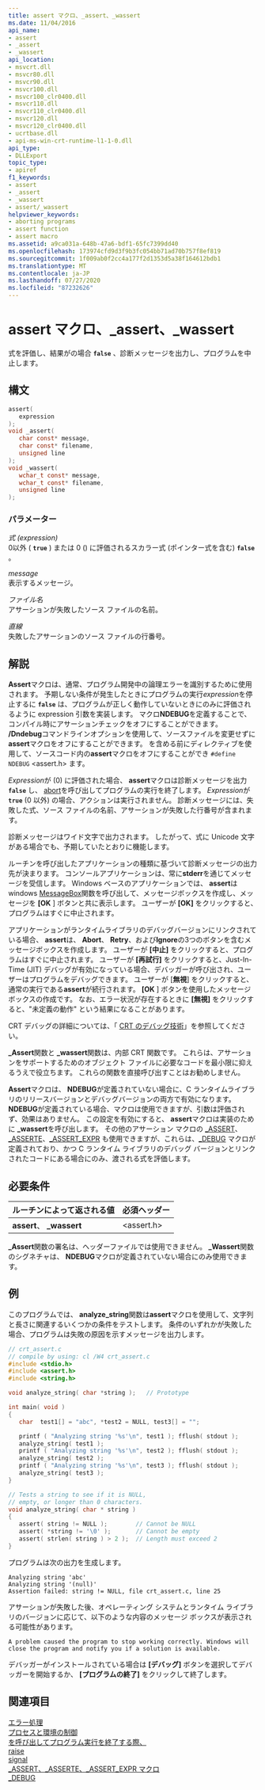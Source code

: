 ```yaml
---
title: assert マクロ、_assert、_wassert
ms.date: 11/04/2016
api_name:
- assert
- _assert
- _wassert
api_location:
- msvcrt.dll
- msvcr80.dll
- msvcr90.dll
- msvcr100.dll
- msvcr100_clr0400.dll
- msvcr110.dll
- msvcr110_clr0400.dll
- msvcr120.dll
- msvcr120_clr0400.dll
- ucrtbase.dll
- api-ms-win-crt-runtime-l1-1-0.dll
api_type:
- DLLExport
topic_type:
- apiref
f1_keywords:
- assert
- _assert
- _wassert
- assert/_wassert
helpviewer_keywords:
- aborting programs
- assert function
- assert macro
ms.assetid: a9ca031a-648b-47a6-bdf1-65fc7399dd40
ms.openlocfilehash: 173974cfd9d3f9b3fc054bb71ad70b757f8ef819
ms.sourcegitcommit: 1f009ab0f2cc4a177f2d1353d5a38f164612bdb1
ms.translationtype: MT
ms.contentlocale: ja-JP
ms.lasthandoff: 07/27/2020
ms.locfileid: "87232626"
---
```

# <a name="assert-macro-_assert-_wassert"></a>assert マクロ、_assert、_wassert

式を評価し、結果がの場合 **`false`** 、診断メッセージを出力し、プログラムを中止します。

## <a name="syntax"></a>構文

```C
assert(
   expression
);
void _assert(
   char const* message,
   char const* filename,
   unsigned line
);
void _wassert(
   wchar_t const* message,
   wchar_t const* filename,
   unsigned line
);
```

### <a name="parameters"></a>パラメーター

*式 (expression)*<br/>
0以外 ( **`true`** ) または 0 () に評価されるスカラー式 (ポインター式を含む) **`false`** 。

*message*<br/>
表示するメッセージ。

*ファイル名*<br/>
アサーションが失敗したソース ファイルの名前。

*直線*<br/>
失敗したアサーションのソース ファイルの行番号。

## <a name="remarks"></a>解説

**Assert**マクロは、通常、プログラム開発中の論理エラーを識別するために使用されます。 予期しない条件が発生したときにプログラムの実行*expression*を停止するに **`false`** は、プログラムが正しく動作していないときにのみに評価されるように expression 引数を実装します。 マクロ**NDEBUG**を定義することで、コンパイル時にアサーションチェックをオフにすることができます。 **/Dndebug**コマンドラインオプションを使用して、ソースファイルを変更せずに**assert**マクロをオフにすることができます。 を含める前にディレクティブを使用して、ソースコード内の**assert**マクロをオフにすることができ `#define NDEBUG` \<assert.h> ます。

*Expression*が (0) に評価された場合、 **assert**マクロは診断メッセージを出力 **`false`** し、 [abort](abort.md)を呼び出してプログラムの実行を終了します。 *Expression*が **`true`** (0 以外) の場合、アクションは実行されません。 診断メッセージには、失敗した式、ソース ファイルの名前、アサーションが失敗した行番号が含まれます。

診断メッセージはワイド文字で出力されます。 したがって、式に Unicode 文字がある場合でも、予期していたとおりに機能します。

ルーチンを呼び出したアプリケーションの種類に基づいて診断メッセージの出力先が決まります。 コンソールアプリケーションは、常に**stderr**を通じてメッセージを受信します。 Windows ベースのアプリケーションでは、 **assert**は windows [MessageBox](/windows/win32/api/winuser/nf-winuser-messagebox)関数を呼び出して、メッセージボックスを作成し、メッセージを **[OK** ] ボタンと共に表示します。 ユーザーが **[OK]** をクリックすると、プログラムはすぐに中止されます。

アプリケーションがランタイムライブラリのデバッグバージョンにリンクされている場合、 **assert**は、 **Abort**、 **Retry**、および**Ignore**の3つのボタンを含むメッセージボックスを作成します。 ユーザーが **[中止]** をクリックすると、プログラムはすぐに中止されます。 ユーザーが **[再試行]** をクリックすると、Just-In-Time (JIT) デバッグが有効になっている場合、デバッガーが呼び出され、ユーザーはプログラムをデバッグできます。 ユーザーが [**無視**] をクリックすると、通常の実行である**assert**が続行されます。 **[OK** ] ボタンを使用したメッセージボックスの作成です。 なお、エラー状況が存在するときに **[無視]** をクリックすると、"未定義の動作" という結果になることがあります。

CRT デバッグの詳細については、「 [CRT のデバッグ技術](/visualstudio/debugger/crt-debugging-techniques)」を参照してください。

**_Assert**関数と **_wassert**関数は、内部 CRT 関数です。 これらは、アサーションをサポートするためのオブジェクト ファイルに必要なコードを最小限に抑えるうえで役立ちます。 これらの関数を直接呼び出すことはお勧めしません。

**Assert**マクロは、 **NDEBUG**が定義されていない場合に、C ランタイムライブラリのリリースバージョンとデバッグバージョンの両方で有効になります。 **NDEBUG**が定義されている場合、マクロは使用できますが、引数は評価されず、効果はありません。 この設定を有効にすると、 **assert**マクロは実装のために **_wassert**を呼び出します。 その他のアサーション マクロの [_ASSERT](assert-asserte-assert-expr-macros.md)、[_ASSERTE](assert-asserte-assert-expr-macros.md)、[_ASSERT_EXPR](assert-asserte-assert-expr-macros.md) も使用できますが、これらは、[_DEBUG](../../c-runtime-library/debug.md) マクロが定義されており、かつ C ランタイム ライブラリのデバッグ バージョンとリンクされたコードにある場合にのみ、渡される式を評価します。

## <a name="requirements"></a>必要条件

|ルーチンによって返される値|必須ヘッダー|
|-------------|---------------------|
|**assert**、 **_wassert**|\<assert.h>|

**_Assert**関数の署名は、ヘッダーファイルでは使用できません。 **_Wassert**関数のシグネチャは、 **NDEBUG**マクロが定義されていない場合にのみ使用できます。

## <a name="example"></a>例

このプログラムでは、 **analyze_string**関数は**assert**マクロを使用して、文字列と長さに関連するいくつかの条件をテストします。 条件のいずれかが失敗した場合、プログラムは失敗の原因を示すメッセージを出力します。

```C
// crt_assert.c
// compile by using: cl /W4 crt_assert.c
#include <stdio.h>
#include <assert.h>
#include <string.h>

void analyze_string( char *string );   // Prototype

int main( void )
{
   char  test1[] = "abc", *test2 = NULL, test3[] = "";

   printf ( "Analyzing string '%s'\n", test1 ); fflush( stdout );
   analyze_string( test1 );
   printf ( "Analyzing string '%s'\n", test2 ); fflush( stdout );
   analyze_string( test2 );
   printf ( "Analyzing string '%s'\n", test3 ); fflush( stdout );
   analyze_string( test3 );
}

// Tests a string to see if it is NULL,
// empty, or longer than 0 characters.
void analyze_string( char * string )
{
   assert( string != NULL );        // Cannot be NULL
   assert( *string != '\0' );       // Cannot be empty
   assert( strlen( string ) > 2 );  // Length must exceed 2
}
```

プログラムは次の出力を生成します。

```Output
Analyzing string 'abc'
Analyzing string '(null)'
Assertion failed: string != NULL, file crt_assert.c, line 25
```

アサーションが失敗した後、オペレーティング システムとランタイム ライブラリのバージョンに応じて、以下のような内容のメッセージ ボックスが表示される可能性があります。

```Output
A problem caused the program to stop working correctly. Windows will close the program and notify you if a solution is available.
```

デバッガーがインストールされている場合は **[デバッグ]** ボタンを選択してデバッガーを開始するか、 **[プログラムの終了]** をクリックして終了します。

## <a name="see-also"></a>関連項目

[エラー処理](../../c-runtime-library/error-handling-crt.md)<br/>
[プロセスと環境の制御](../../c-runtime-library/process-and-environment-control.md)<br/>
[を呼び出してプログラム実行を終了する際、](abort.md)<br/>
[raise](raise.md)<br/>
[signal](signal.md)<br/>
[_ASSERT、_ASSERTE、_ASSERT_EXPR マクロ](assert-asserte-assert-expr-macros.md)<br/>
[_DEBUG](../../c-runtime-library/debug.md)<br/>
